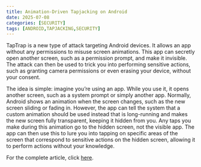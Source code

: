 ```yaml
---
title: Animation-Driven Tapjacking on Android
date: 2025-07-08
categories: [SECURITY]
tags: [ANDROID,TAPJACKING,SECURITY]
---
```


TapTrap is a new type of attack targeting Android devices. It allows an app without any permissions to misuse screen animations. This app can secretly open another screen, such as a permission prompt, and make it invisible. The attack can then be used to trick you into performing sensitive actions, such as granting camera permissions or even erasing your device, without your consent.

The idea is simple: imagine you’re using an app. While you use it, it opens another screen, such as a system prompt or simply another app. Normally, Android shows an animation when the screen changes, such as the new screen sliding or fading in. However, the app can tell the system that a custom animation should be used instead that is long-running and makes the new screen fully transparent, keeping it hidden from you. Any taps you make during this animation go to the hidden screen, not the visible app. The app can then use this to lure you into tapping on specific areas of the screen that correspond to sensitive actions on the hidden screen, allowing it to perform actions without your knowledge.

For the complete article, click [here](https://taptrap.click/).